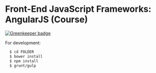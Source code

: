 # Front-End JavaScript Frameworks: AngularJS (Course)

[![Greenkeeper badge](https://badges.greenkeeper.io/AlejandroPerezMartin/angularjs-coursera.svg)](https://greenkeeper.io/)

For development:
```sh
  $ cd FOLDER
  $ bower install
  $ npm install
  $ grunt/gulp
```

